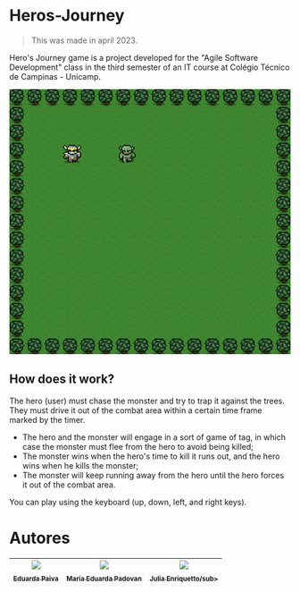 # Heros-Journey
> This was made in april 2023.

Hero's Journey game is a project developed for the "Agile Software Development" class in the third semester of an IT course at Colégio Técnico de Campinas - Unicamp.

![herosjourney](https://github.com/juliaenriquetto/Heros-Journey/blob/main/heros-journey.png)

## How does it work?
The hero (user) must chase the monster and try to trap it against the trees. They must drive it out of the combat area within a certain time frame marked by the timer.

- The hero and the monster will engage in a sort of game of tag, in which case the monster must flee from the hero to avoid being killed;
- The monster wins when the hero's time to kill it runs out, and the hero wins when he kills the monster;
- The monster will keep running away from the hero until the hero forces it out of the combat area.

You can play using the keyboard (up, down, left, and right keys).

# Autores

| [<img loading="lazy" src="https://avatars.githubusercontent.com/u/114159027?v=4" width=115><br><sub>Eduarda Paiva</sub>](https://github.com/PaivaEduarda) | [<img loading="lazy" src="https://avatars.githubusercontent.com/u/107715022?v=4" width=115><br><sub>Maria Eduarda Padovan</sub>](https://github.com/PADOVSZ) | [<img loading="lazy" src="https://avatars.githubusercontent.com/u/107726291?v=4" width=115><br><sub>Julia Enriquetto/sub>](https://github.com/juliaenriquetto) |
| :---: | :---: | :---: |

